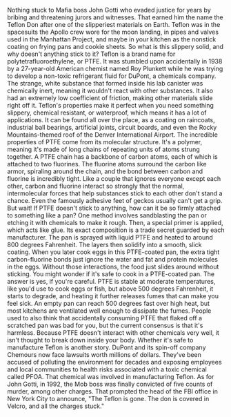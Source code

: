 
Nothing stuck to Mafia boss John Gotti
who evaded justice for years by bribing
and threatening jurors and witnesses.
That earned him the name
the Teflon Don
after one of the slipperiest 
materials on Earth.
Teflon was in the spacesuits the Apollo
crew wore for the moon landing,
in pipes and valves used 
in the Manhattan Project,
and maybe in your kitchen as the nonstick
coating on frying pans and cookie sheets.
So what is this slippery solid,
and why doesn&#39;t anything stick to it?
Teflon is a brand name for
polytetrafluoroethylene,
or PTFE.
It was stumbled upon accidentally in 1938
by a 27-year-old American chemist
named Roy Plunkett
while he was trying to develop 
a non-toxic refrigerant fluid for DuPont,
a chemicals company.
The strange, white substance that formed
inside his lab canister
was chemically inert,
meaning it wouldn&#39;t react 
with other substances.
It also had an extremely 
low coefficient of friction,
making other materials slide right off it.
Teflon&#39;s properties make it perfect
when you need something slippery,
chemical resistant,
or waterproof,
which means it has a lot of applications.
It can be found all over the place,
as a coating on raincoats,
industrial ball bearings,
artificial joints,
circuit boards,
and even the Rocky Mountains-themed roof
of the Denver International Airport.
The incredible properties of PTFE
come from its molecular structure.
It&#39;s a polymer,
meaning it&#39;s made of long chains of
repeating units of atoms strung together.
A PTFE chain has a backbone 
of carbon atoms,
each of which is attached 
to two fluorines.
The fluorine atoms surround the carbon
like armor,
spiraling around the chain,
and the bond between carbon and fluorine
is incredibly tight.
Like a couple that ignores everyone
except each other,
carbon and fluorine interact so strongly
that the normal, intermolecular forces
that help substances stick to each other
don&#39;t stand a chance.
Even the famously adhesive feet of geckos
usually can&#39;t get a grip.
But wait!
If PTFE doesn&#39;t stick to anything,
how can it be so firmly attached
to something like a pan?
One method involves sandblasting the pan
or etching it with chemicals 
to make it rough.
Then, a special primer is applied,
which acts like glue.
Its exact composition is a trade secret
guarded by each manufacturer.
The pan is sprayed with liquid PTFE
and heated to around 
800 degrees Fahrenheit.
The layers then solidify into
a smooth, slick coating.
When you later cook eggs
in this PTFE-coated pan,
the extra tight carbon-fluorine bonds
just ignore the water and fat and protein
molecules in the eggs.
Without those interactions,
the food just slides around 
without sticking.
You might wonder if it&#39;s safe to cook
in a PTFE-coated pan.
The answer is yes, if you&#39;re careful.
PTFE is stable at moderate temperatures,
like you&#39;d use to cook eggs or fish,
but above 500 degrees Fahrenheit,
it starts to degrade,
and heating it further releases fumes
that can make you feel sick.
An empty pan can reach 500 degrees fast
over high heat,
but most kitchens are ventilated 
well enough to dissipate the fumes.
People used to also think 
that accidentally consuming PTFE
that flaked off a scratched pan
was bad for you,
but the current consensus 
is that it&#39;s harmless.
Because PTFE doesn&#39;t interact with other
chemicals very well,
it isn&#39;t thought to break down
inside your body.
Whether it&#39;s safe to manufacture Teflon
is another story.
DuPont and its spin-off company Chemours
now face lawsuits 
worth millions of dollars.
They&#39;ve been accused of polluting
the environment for decades
and exposing employees 
and local communities
to health risks associated 
with a toxic chemical called PFOA.
That chemical was involved
in manufacturing Teflon.
As for John Gotti,
in 1992, the Mob boss was finally 
convicted of five counts of murder,
among other charges.
That prompted the head of the FBI office
in New York City to announce,
&quot;The Teflon is gone.
The don is covered in Velcro,
and all the charges stuck.&quot;
